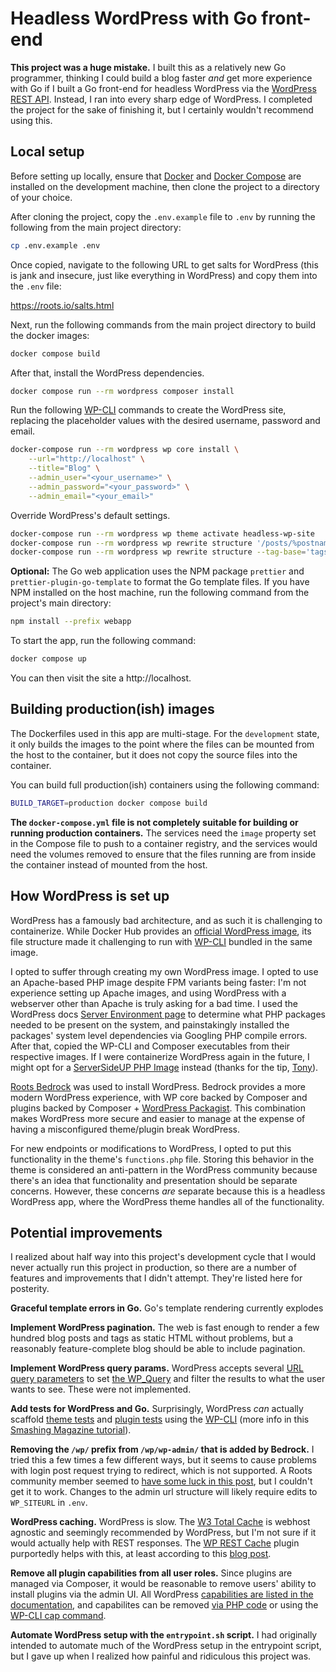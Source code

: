 # Headless WordPress with Go front-end

**This project was a huge mistake.** I built this as a relatively new Go programmer, thinking I could build a blog faster _and_ get more experience with Go if I built a Go front-end for headless WordPress via the [WordPress REST API](https://developer.wordpress.org/rest-api/). Instead, I ran into every sharp edge of WordPress. I completed the project for the sake of finishing it, but I certainly wouldn't recommend using this.

## Local setup

Before setting up locally, ensure that [Docker](https://www.docker.com/) and [Docker Compose](https://docs.docker.com/compose/install/) are installed on the development machine, then clone the project to a directory of your choice.

After cloning the project, copy the `.env.example` file to `.env` by running the following from the main project directory:

```sh
cp .env.example .env
```

Once copied, navigate to the following URL to get salts for WordPress (this is jank and insecure, just like everything in WordPress) and copy them into the `.env` file:

https://roots.io/salts.html

Next, run the following commands from the main project directory to build the docker images:

```sh
docker compose build
```

After that, install the WordPress dependencies.

```sh
docker compose run --rm wordpress composer install
```

Run the following [WP-CLI](https://wp-cli.org/) commands to create the WordPress site, replacing the placeholder values with the desired username, password and email.

```sh
docker-compose run --rm wordpress wp core install \
    --url="http://localhost" \
    --title="Blog" \
    --admin_user="<your_username>" \
    --admin_password="<your_password>" \
    --admin_email="<your_email>"
```

Override WordPress's default settings.

```sh
docker-compose run --rm wordpress wp theme activate headless-wp-site
docker-compose run --rm wordpress wp rewrite structure '/posts/%postname%/'
docker-compose run --rm wordpress wp rewrite structure --tag-base='tags'
```

**Optional:** The Go web application uses the NPM package `prettier` and `prettier-plugin-go-template` to format the Go template files. If you have NPM installed on the host machine, run the following command from the project's main directory:

```sh
npm install --prefix webapp
```

To start the app, run the following command:

```sh
docker compose up
```

You can then visit the site a http://localhost.

## Building production(ish) images

The Dockerfiles used in this app are multi-stage. For the `development` state, it only builds the images to the point where the files can be mounted from the host to the container, but it does not copy the source files into the container.

You can build full production(ish) containers using the following command:

```sh
BUILD_TARGET=production docker compose build
```

**The `docker-compose.yml` file is not completely suitable for building or running production containers.** The services need the `image` property set in the Compose file to push to a container registry, and the services would need the volumes removed to ensure that the files running are from inside the container instead of mounted from the host.

## How WordPress is set up

WordPress has a famously bad architecture, and as such it is challenging to containerize. While Docker Hub provides an [official WordPress image](https://hub.docker.com/_/wordpress), its file structure made it challenging to run with [WP-CLI](https://wp-cli.org/) bundled in the same image.

I opted to suffer through creating my own WordPress image. I opted to use an Apache-based PHP image despite FPM variants being faster: I'm not experience setting up Apache images, and using WordPress with a webserver other than Apache is truly asking for a bad time. I used the WordPress docs [Server Environment page](https://make.wordpress.org/hosting/handbook/server-environment/) to determine what PHP packages needed to be present on the system, and painstakingly installed the packages' system level dependencies via Googling PHP compile errors. After that, copied the WP-CLI and Composer executables from their respective images. If I were containerize WordPress again in the future, I might opt for a [ServerSideUP PHP Image](https://serversideup.net/open-source/docker-php/) instead (thanks for the tip, [Tony](https://twitter.com/tonysmdev/status/1744003306576306208)).

[Roots Bedrock](https://roots.io/bedrock/) was used to install WordPress. Bedrock provides a more modern WordPress experience, with WP core backed by Composer and plugins backed by Composer + [WordPress Packagist](https://wpackagist.org/). This combination makes WordPress more secure and easier to manage at the expense of having a misconfigured theme/plugin break WordPress.

For new endpoints or modifications to WordPress, I opted to put this functionality in the theme's `functions.php` file. Storing this behavior in the theme is considered an anti-pattern in the WordPress community because there's an idea that functionality and presentation should be separate concerns. However, these concerns _are_ separate because this is a headless WordPress app, where the WordPress theme handles all of the functionality.

## Potential improvements

I realized about half way into this project's development cycle that I would never actually run this project in production, so there are a number of features and improvements that I didn't attempt. They're listed here for posterity.

**Graceful template errors in Go.** Go's template rendering currently explodes

**Implement WordPress pagination.** The web is fast enough to render a few hundred blog posts and tags as static HTML without problems, but a reasonably feature-complete blog should be able to include pagination.

**Implement WordPress query params.** WordPress accepts several [URL query parameters](https://codex.wordpress.org/WordPress_Query_Vars) to set [the WP_Query](https://developer.wordpress.org/reference/classes/wp_query/) and filter the results to what the user wants to see. These were not implemented.

**Add tests for WordPress and Go.** Surprisingly, WordPress _can_ actually scaffold [theme tests](https://developer.wordpress.org/cli/commands/scaffold/theme-tests/) and [plugin tests](https://developer.wordpress.org/cli/commands/scaffold/plugin-tests/) using the [WP-CLI](https://wp-cli.org/) (more info in this [Smashing Magazine tutorial](https://www.smashingmagazine.com/2017/12/automated-testing-wordpress-plugins-phpunit/)).

**Removing the `/wp/` prefix from `/wp/wp-admin/` that is added by Bedrock.** I tried this a few times a few different ways, but it seems to cause problems with login post request trying to redirect, which is not supported. A Roots community member seemed to [have some luck in this post](https://discourse.roots.io/t/recommended-subdomain-multisite-nginx-vhost-configuration-with-new-web-layout/1429/12?u=etc), but I couldn't get it to work. Changes to the admin url structure will likely require edits to `WP_SITEURL` in `.env`.

**WordPress caching.** WordPress is slow. The [W3 Total Cache](https://wordpress.org/plugins/w3-total-cache/) is webhost agnostic and seemingly recommended by WordPress, but I'm not sure if it would actually help with REST responses. The [WP REST Cache](https://wordpress.org/plugins/wp-rest-cache/) plugin purportedly helps with this, at least according to this [blog post](https://medium.com/@lodewijkm/our-headless-wordpress-journey-part-i-speeding-up-the-rest-api-aef76a898418).

**Remove all plugin capabilities from all user roles.** Since plugins are managed via Composer, it would be reasonable to remove users' ability to install plugins via the admin UI. All WordPress [capabilities are listed in the documentation](https://wordpress.org/documentation/article/roles-and-capabilities/), and capabilites can be removed [via PHP code](https://developer.wordpress.org/reference/classes/wp_role/remove_cap/) or using the [WP-CLI cap command](https://developer.wordpress.org/cli/commands/cap/).

**Automate WordPress setup with the `entrypoint.sh` script.** I had originally intended to automate much of the WordPress setup in the entrypoint script, but I gave up when I realized how painful and ridiculous this project was.
